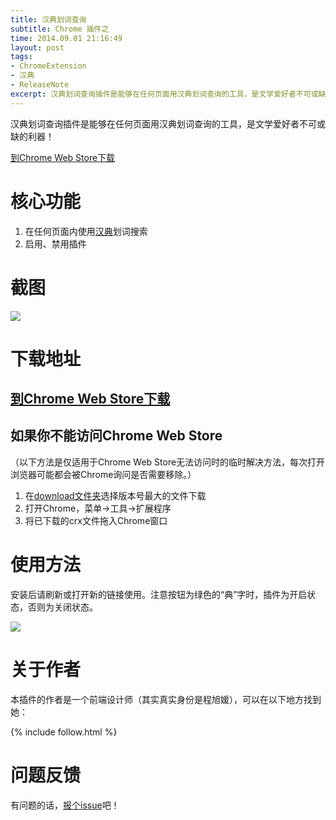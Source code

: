 ```yaml
---
title: 汉典划词查询
subtitle: Chrome 插件之
time: 2014.09.01 21:16:49
layout: post
tags:
- ChromeExtension
- 汉典
- ReleaseNote
excerpt: 汉典划词查询插件是能够在任何页面用汉典划词查询的工具，是文学爱好者不可或缺的利器！
---
```


汉典划词查询插件是能够在任何页面用汉典划词查询的工具，是文学爱好者不可或缺的利器！

<p class="no-indent"><a class="button" href="https://chrome.google.com/webstore/detail/%E6%B1%89%E5%85%B8%E5%88%92%E8%AF%8D%E6%9F%A5%E8%AF%A2/pjcmbkecgompjciiingblpjhabmjonkb" target="_blank">到Chrome Web Store下载</a></p>

# 核心功能

1. 在任何页面内使用<a href="http://www.zdic.net/" target="_blank">汉典</a>划词搜索
2. 启用、禁用插件

# 截图

![](https://raw.githubusercontent.com/Ovilia/handian-chrome-extension/master/res/screenshoot.png)

# 下载地址

## <a href="https://chrome.google.com/webstore/detail/%E6%B1%89%E5%85%B8%E5%88%92%E8%AF%8D%E6%9F%A5%E8%AF%A2/pjcmbkecgompjciiingblpjhabmjonkb" target="_blank">到Chrome Web Store下载</a>

## 如果你不能访问Chrome Web Store

（以下方法是仅适用于Chrome Web Store无法访问时的临时解决方法，每次打开浏览器可能都会被Chrome询问是否需要移除。）

1. 在<a href="https://github.com/Ovilia/handian-chrome-extension/tree/master/download">download文件夹</a>选择版本号最大的文件下载
2. 打开Chrome，菜单->工具->扩展程序
3. 将已下载的crx文件拖入Chrome窗口

# 使用方法

安装后请刷新或打开新的链接使用。注意按钮为绿色的“典”字时，插件为开启状态，否则为关闭状态。

![](https://raw.githubusercontent.com/Ovilia/handian-chrome-extension/master/res/screenshoot-1.png)

# 关于作者

本插件的作者是一个前端设计师（其实真实身份是程旭媛），可以在以下地方找到她：

{% include follow.html %}

# 问题反馈

有问题的话，<a href="https://github.com/Ovilia/handian-chrome-extension/issues/new">报个issue</a>吧！
